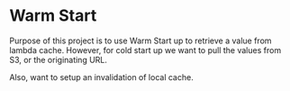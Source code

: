 # Warm Start

Purpose of this project is to use Warm Start up to retrieve a value from lambda cache.  However, for cold start up we want to pull the values from S3, or the originating URL.

Also, want to setup an invalidation of local cache.
